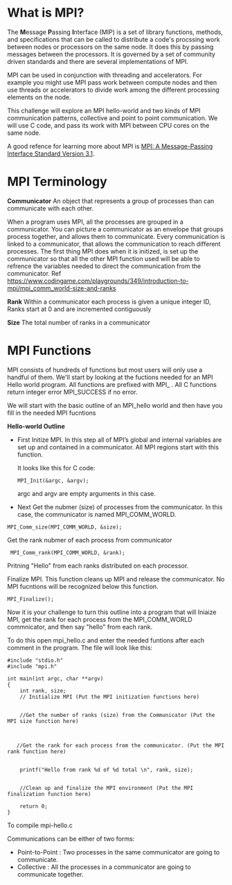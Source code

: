 # What is MPI? 

The **M**essage **P**assing **I**nterface (MIP) is a set of library functions, methods, and specifications that can be called to distribute a code's procssing work between nodes or processors on the same node.  It does this by passing messages between the processors. It is governed by a set of community driven standards and there are several implementations of MPI. 

MPI can be used in conjunction with threading and accelerators. For example you might use MPI pass work between compute nodes and then use threads or accelerators to divide work among the different processing elements on the node. 

This challenge will explore an MPI hello-world and two kinds of MPI communication patterns, collective and point to point communication. We will use C code, and pass its work with MPI between CPU cores on the same node. 

A good refence for learning more about MPI is [MPI: A Message-Passing Interface Standard Version 3.1]( https://www.mpi-forum.org/docs/mpi-3.1/mpi31-report.pdf). 

# MPI Terminology  
 
**Communicator**   An object that represents a group of processes than can communicate with each other. 

When a program uses MPI, all the processes are grouped in a communicator. You can picture a communicator as an envelope that groups process together, and allows them to communicate. Every communication is linked to a communicator, that allows the  communication to reach different processes. The first thing MPI does when it is initized, is set up the communicator so that all the other MPI function used will be able to refrence the variables needed to direct the communication from the communicator. 
Ref https://www.codingame.com/playgrounds/349/introduction-to-mpi/mpi_comm_world-size-and-ranks


**Rank** Within a communicator each process is given a unique integer ID, Ranks start at 0 and are incremented contiguously

**Size** The total number of ranks in a communicator

# MPI Functions 

MPI consists of hundreds of functions but most users will only use a handful of them. 
We'll start by looking at the fuctions needed for an MPI Hello world program. All functions are prefixed with MPI_ . 
All C functions return integer error MPI_SUCCESS if no error. 

We will start with the basic outline of an MPI_hello world and then have you fill in the needed MPI fucntions 

**Hello-world Outline**


* First Initize MPI. In this step all of MPI’s global and internal variables are set up and contained in a communicator. All MPI regions start with this function.  

  It looks like this for C code:
  ```
  MPI_Init(&argc, &argv);
  ```
  argc and argv are empty arguments in this case.

* Next  Get the nubmer (size) of processes from the communicator. In this case, the communicator is named MPI_COMM_WORLD.

```
MPI_Comm_size(MPI_COMM_WORLD, &size); 
```

Get the rank nubmer of each process from  communicator 
```
 MPI_Comm_rank(MPI_COMM_WORLD, &rank);
 ```

Pritning "Hello" from each ranks distributed on each processor. 


Finalize MPI. This function cleans up MPI and release the communicator. No MPI fucntions will be recognized below this function. 
```
MPI_Finalize();
```
Now it is your challenge to turn this outline into a program that will Iniaize MPI, get the rank for each process from the MPI_COMM_WORLD commnicator, and then say "hello" from each rank.  

To do this open mpi_hello.c and enter the needed funtions after each comment in the program. The file will look like this: 

```
#include "stdio.h"
#include "mpi.h"

int main(int argc, char **argv)
{
    int rank, size;
    // Initialize MPI (Put the MPI initization functions here)
    
    
    //Get the number of ranks (size) from the Communicator (Put the MPI size function here) 
 
  
   
   //Get the rank for each process from the communicator. (Put the MPI rank function here)
  

    printf("Hello from rank %d of %d total \n", rank, size);
    
    
    //Clean up and finalize the MPI environment (Put the MPI finalization function here) 

    return 0;
}
```

To compile mpi-hello.c 


Communications can be either of two forms: 
* Point-to-Point : Two processes in the same communicator are going to communicate.
* Collective : All the processes in a communicator are going to communicate together.









